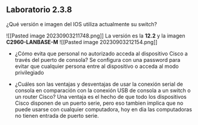 ## Laboratorio 2.3.8

¿Qué versión e imagen del IOS utiliza actualmente su switch?

![[Pasted image 20230903211748.png]]
La versión es la **12.2** y la imagen **C2960-LANBASE-M**
![[Pasted image 20230903212154.png]]

* ¿Cómo evita que personal no autorizado acceda al dispositivo Cisco a través del puerto de consola?
Se configura con una password para evitar que cualquier persona entre al dispositivo o acceda al modo privilegiado

* ¿Cuáles son las ventajas y desventajas de usar la conexión serial de consola en comparación con la conexión USB de consola a un switch o un router Cisco?
Una ventaja es el hecho de que todo los dispositivos Cisco disponen de un puerto serie, pero eso tambien implica que no puede usarse con cualquier computadora, hoy en dia las computadoras no tienen entrada de puerto serie.
